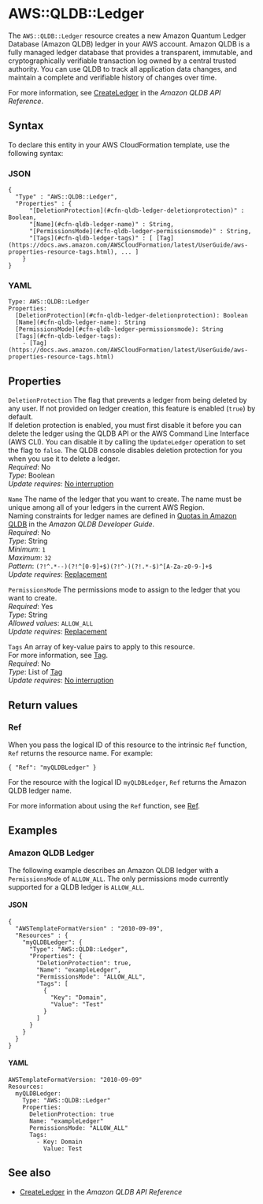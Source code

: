 # AWS::QLDB::Ledger<a name="aws-resource-qldb-ledger"></a>

The `AWS::QLDB::Ledger` resource creates a new Amazon Quantum Ledger Database \(Amazon QLDB\) ledger in your AWS account\. Amazon QLDB is a fully managed ledger database that provides a transparent, immutable, and cryptographically verifiable transaction log owned by a central trusted authority\. You can use QLDB to track all application data changes, and maintain a complete and verifiable history of changes over time\.

For more information, see [CreateLedger](https://docs.aws.amazon.com/qldb/latest/developerguide/API_CreateLedger.html) in the *Amazon QLDB API Reference*\.

## Syntax<a name="aws-resource-qldb-ledger-syntax"></a>

To declare this entity in your AWS CloudFormation template, use the following syntax:

### JSON<a name="aws-resource-qldb-ledger-syntax.json"></a>

```
{
  "Type" : "AWS::QLDB::Ledger",
  "Properties" : {
      "[DeletionProtection](#cfn-qldb-ledger-deletionprotection)" : Boolean,
      "[Name](#cfn-qldb-ledger-name)" : String,
      "[PermissionsMode](#cfn-qldb-ledger-permissionsmode)" : String,
      "[Tags](#cfn-qldb-ledger-tags)" : [ [Tag](https://docs.aws.amazon.com/AWSCloudFormation/latest/UserGuide/aws-properties-resource-tags.html), ... ]
    }
}
```

### YAML<a name="aws-resource-qldb-ledger-syntax.yaml"></a>

```
Type: AWS::QLDB::Ledger
Properties: 
  [DeletionProtection](#cfn-qldb-ledger-deletionprotection): Boolean
  [Name](#cfn-qldb-ledger-name): String
  [PermissionsMode](#cfn-qldb-ledger-permissionsmode): String
  [Tags](#cfn-qldb-ledger-tags): 
    - [Tag](https://docs.aws.amazon.com/AWSCloudFormation/latest/UserGuide/aws-properties-resource-tags.html)
```

## Properties<a name="aws-resource-qldb-ledger-properties"></a>

`DeletionProtection`  <a name="cfn-qldb-ledger-deletionprotection"></a>
The flag that prevents a ledger from being deleted by any user\. If not provided on ledger creation, this feature is enabled \(`true`\) by default\.  
If deletion protection is enabled, you must first disable it before you can delete the ledger using the QLDB API or the AWS Command Line Interface \(AWS CLI\)\. You can disable it by calling the `UpdateLedger` operation to set the flag to `false`\. The QLDB console disables deletion protection for you when you use it to delete a ledger\.  
*Required*: No  
*Type*: Boolean  
*Update requires*: [No interruption](https://docs.aws.amazon.com/AWSCloudFormation/latest/UserGuide/using-cfn-updating-stacks-update-behaviors.html#update-no-interrupt)

`Name`  <a name="cfn-qldb-ledger-name"></a>
The name of the ledger that you want to create\. The name must be unique among all of your ledgers in the current AWS Region\.  
Naming constraints for ledger names are defined in [Quotas in Amazon QLDB](https://docs.aws.amazon.com/qldb/latest/developerguide/limits.html#limits.naming) in the *Amazon QLDB Developer Guide*\.  
*Required*: No  
*Type*: String  
*Minimum*: `1`  
*Maximum*: `32`  
*Pattern*: `(?!^.*--)(?!^[0-9]+$)(?!^-)(?!.*-$)^[A-Za-z0-9-]+$`  
*Update requires*: [Replacement](https://docs.aws.amazon.com/AWSCloudFormation/latest/UserGuide/using-cfn-updating-stacks-update-behaviors.html#update-replacement)

`PermissionsMode`  <a name="cfn-qldb-ledger-permissionsmode"></a>
The permissions mode to assign to the ledger that you want to create\.  
*Required*: Yes  
*Type*: String  
*Allowed values*: `ALLOW_ALL`  
*Update requires*: [Replacement](https://docs.aws.amazon.com/AWSCloudFormation/latest/UserGuide/using-cfn-updating-stacks-update-behaviors.html#update-replacement)

`Tags`  <a name="cfn-qldb-ledger-tags"></a>
An array of key\-value pairs to apply to this resource\.  
For more information, see [Tag](https://docs.aws.amazon.com/AWSCloudFormation/latest/UserGuide/aws-properties-resource-tags.html)\.  
*Required*: No  
*Type*: List of [Tag](https://docs.aws.amazon.com/AWSCloudFormation/latest/UserGuide/aws-properties-resource-tags.html)  
*Update requires*: [No interruption](https://docs.aws.amazon.com/AWSCloudFormation/latest/UserGuide/using-cfn-updating-stacks-update-behaviors.html#update-no-interrupt)

## Return values<a name="aws-resource-qldb-ledger-return-values"></a>

### Ref<a name="aws-resource-qldb-ledger-return-values-ref"></a>

 When you pass the logical ID of this resource to the intrinsic `Ref` function, `Ref` returns the resource name\. For example:

 `{ "Ref": "myQLDBLedger" }` 

For the resource with the logical ID `myQLDBLedger`, `Ref` returns the Amazon QLDB ledger name\.

For more information about using the `Ref` function, see [Ref](https://docs.aws.amazon.com/AWSCloudFormation/latest/UserGuide/intrinsic-function-reference-ref.html)\.

## Examples<a name="aws-resource-qldb-ledger--examples"></a>



### Amazon QLDB Ledger<a name="aws-resource-qldb-ledger--examples--Amazon_QLDB_Ledger"></a>

The following example describes an Amazon QLDB ledger with a `PermissionsMode` of `ALLOW_ALL`\. The only permissions mode currently supported for a QLDB ledger is `ALLOW_ALL`\.

#### JSON<a name="aws-resource-qldb-ledger--examples--Amazon_QLDB_Ledger--json"></a>

```
{
  "AWSTemplateFormatVersion" : "2010-09-09",
  "Resources" : {
    "myQLDBLedger": {
      "Type": "AWS::QLDB::Ledger",
      "Properties": {
        "DeletionProtection": true,
        "Name": "exampleLedger",
        "PermissionsMode": "ALLOW_ALL",
        "Tags": [
          {
            "Key": "Domain",
            "Value": "Test"
          }
        ]
      }
    }
  }
}
```

#### YAML<a name="aws-resource-qldb-ledger--examples--Amazon_QLDB_Ledger--yaml"></a>

```
AWSTemplateFormatVersion: "2010-09-09"
Resources:
  myQLDBLedger: 
    Type: "AWS::QLDB::Ledger"
    Properties:
      DeletionProtection: true
      Name: "exampleLedger"
      PermissionsMode: "ALLOW_ALL"
      Tags:
        - Key: Domain
          Value: Test
```

## See also<a name="aws-resource-qldb-ledger--seealso"></a>
+  [CreateLedger](https://docs.aws.amazon.com/qldb/latest/developerguide/API_CreateLedger.html) in the *Amazon QLDB API Reference*

